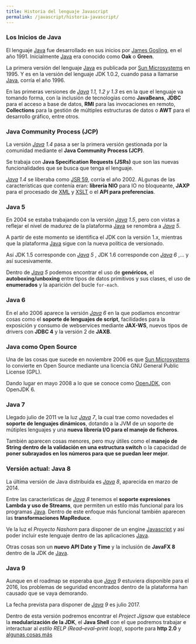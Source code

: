 ```yaml
---
title: Historia del lenguaje Javascript
permalink: /javascript/historia-javascript/
---
```


### Los Inicios de Java

El lenguaje [Java][1] fue desarrollado en sus inicios por [James Gosling][2], en el año 1991. Inicialmente [Java][1] era conocido como **Oak** o **Green**.

La primera versión del lenguaje [Java][1] es publicada por [Sun Microsystems][3] en 1995. Y es en la versión del lenguaje JDK 1.0.2, cuando pasa a llamarse [Java][1], corría el año 1996.

En las primeras versiones de *[Java][1] 1.1, 1.2 y 1.3* es en la que el lenguaje va tomando forma, con la inclusión de tecnologías como **JavaBeans**, **JDBC** para el acceso a base de datos, **RMI** para las invocaciones en remoto, **Collections** para la gestión de múltiples estructuras de datos o **AWT** para el desarrollo gráfico, entre otros.

### Java Community Process (JCP)

La versión *[Java][1] 1.4* pasa a ser la primera versión gestionada por la comunidad mediante el **Java Community Process (JCP)**.

Se trabaja con **Java Specification Requests (JSRs)** que son las nuevas funcionalidades que se busca que tenga el lenguaje.

*[Java][1] 1.4* se liberaba como [JSR 59][4], corría el año 2002. ALgunas de las características que contenía eran: **librería NIO** para IO no bloqueante, **JAXP** para el procesado de [XML][5] y [XSLT][6] o el **API para preferencias**.

### Java 5

En 2004 se estaba trabajando con la versión *[Java][1] 1.5*, pero con vistas a reflejar el nivel de madurez de la plataforma [Java][1] se renombra a *[Java][1] 5*.

A partir de este momento se identifica el JDK con la versión 1.x, mientras que la plataforma [Java][1] sigue con la nueva política de versionado.

Así JDK 1.5 corresponde con *[Java][1] 5* , JDK 1.6 corresponde con *[Java][1] 6* ,... y así sucesivamente.

Dentro de *[Java][1] 5* podemos encontrar el uso de **genéricos**, el **autoboxing/unboxing** entre tipos de datos primitivos y sus clases, el uso de **enumerados** y la aparición del bucle `for-each`.

### Java 6

En el año 2006 aparece la versión *[Java][1] 6* en la que podíamos encontrar cosas como el **soporte de lenguajes de script**, facilidades para la exposición y consumo de webservices mediante **JAX-WS**, nuevos tipos de drivers con **JDBC 4** y la versión 2 de **JAXB**.

### Java como Open Source

Una de las cosas que sucede en noviembre 2006 es que [Sun Microsystems][3] lo convierte en Open Source mediante una licencia GNU General Public License (GPL).

Dando lugar en mayo 2008 a lo que se conoce como [OpenJDK][7], con OpenJDK 6.

### Java 7

Llegado julio de 2011 ve la luz *[Java][1] 7*, la cual trae como novedades el **soporte de lenguajes dinámicos**, dotando a la JVM de un soporte de mútiples lenguajes y una **nueva librería I/O para el manejo de ficheros**.

También aparecen cosas menores, pero muy útiles como el **manejo de String dentro de la validación en una estructura switch** o la capacidad de **poner subrayados en los números para que se puedan leer mejor**.

### Versión actual: Java 8

La última versión de Java distribuida es *[Java][1] 8*, aparecida en marzo de 2014.

Entre las características de *[Java][1] 8* tenemos el **soporte expresiones Lambda y uso de Streams**, que permiten un estilo más funcional para los programas [Java][1]. Dentro de este enfoque más funcional también aparecen las **transformaciones MapReduce**.

Ve la luz el *Proyecto Nashorn* para disponer de un engine [Javascript][8] y así poder incluir este lenguaje dentro de las aplicaciones [Java][1].

Otras cosas son un **nuevo API Date y Time** y la inclusión de **JavaFX 8** dentro de la JDK de [Java][1].

### Java 9

Aunque en el roadmap se esperaba que *[Java][1] 9* estuviera disponible para el 2016, los problemas de seguridad encontrados dentro de la plataforma han causado que se vaya demorando.

La fecha prevista para disponer de *[Java][1] 9* es julio 2017.

Dentro de esta versión podremos encontrar el *Project Jigsaw* que establece la **modularización de la JDK**, el **Java Shell** con el que podremos trabajar e interactuar al *estilo RELP (Read–eval–print loop)*, soporte para **http 2.0** y [algunas cosas más][9]

 [1]: http://www.manualweb.net/tutorial-java/ "Manual Java"
 [2]: https://www.linkedin.com/in/jamesgosling/
 [3]: https://en.wikipedia.org/wiki/Sun_Microsystems
 [4]: https://www.jcp.org/en/jsr/detail?id=59
 [5]: http://www.manualweb.net/tutorial-xml/ "Manual XML"
 [6]: http://www.manualweb.net/tutorial-xslt/ "Manual XSLT"
 [7]: http://openjdk.java.net/
 [8]: http://www.manualweb.net/tutorial-javascript/ "Manual Javascript"
 [9]: http://blog.takipi.com/5-features-in-java-9-that-will-change-how-you-develop-software-and-2-that-wont/

